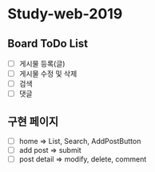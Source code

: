 # Study-web-2019

## Board ToDo List
- [ ] 게시물 등록(글)
- [ ] 게시물 수정 및 삭제
- [ ] 검색
- [ ] 댓글

## 구현 페이지
- [ ] home => List, Search, AddPostButton
- [ ] add post => submit
- [ ] post detail => modify, delete, comment

